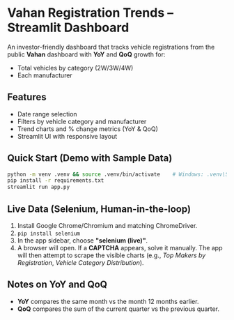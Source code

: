 
# Vahan Registration Trends – Streamlit Dashboard



An investor-friendly dashboard that tracks vehicle registrations from the public **Vahan** dashboard with **YoY** and **QoQ** growth for:
- Total vehicles by category (2W/3W/4W)
- Each manufacturer

## Features
- Date range selection
- Filters by vehicle category and manufacturer
- Trend charts and % change metrics (YoY & QoQ)
- Streamlit UI with responsive layout

## Quick Start (Demo with Sample Data)
```bash
python -m venv .venv && source .venv/bin/activate    # Windows: .venv\Scripts\activate
pip install -r requirements.txt
streamlit run app.py
```

## Live Data (Selenium, Human-in-the-loop)
1. Install Google Chrome/Chromium and matching ChromeDriver.
2. `pip install selenium`
3. In the app sidebar, choose **"selenium (live)"**.
4. A browser will open. If a **CAPTCHA** appears, solve it manually. The app will then attempt to scrape the visible charts (e.g., *Top Makers by Registration*, *Vehicle Category Distribution*).

## Notes on YoY and QoQ
- **YoY** compares the same month vs the month 12 months earlier.
- **QoQ** compares the sum of the current quarter vs the previous quarter.
